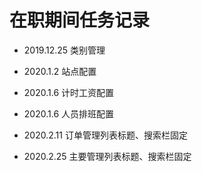 # 在职期间任务记录
- 2019.12.25    类别管理 

- 2020.1.2      站点配置 

- 2020.1.6      计时工资配置
- 2020.1.6      人员排班配置

- 2020.2.11     订单管理列表标题、搜索栏固定 

- 2020.2.25     主要管理列表标题、搜索栏固定 